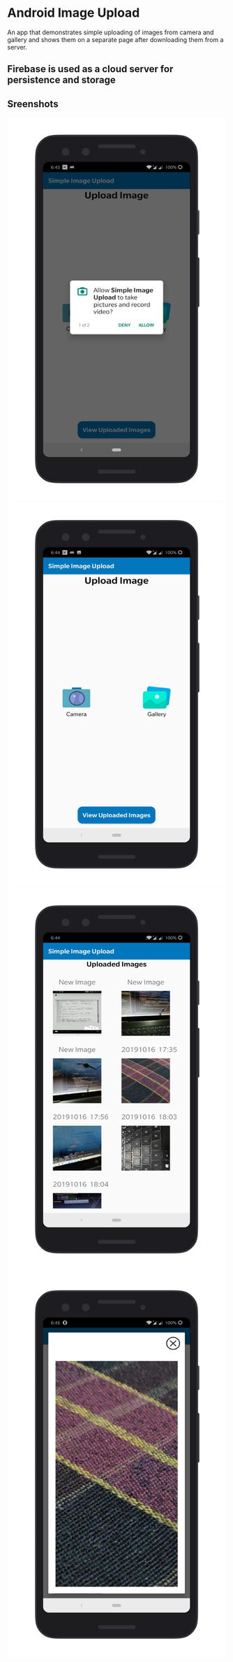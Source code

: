 # Android Image Upload
An app that demonstrates simple uploading of images from camera and gallery and shows them on a separate page after downloading them from a server.

## Firebase is used as a cloud server for persistence and storage

## Sreenshots
![alt text](https://github.com/AtharvaAbsolute/androidImageUpload/blob/master/app/src/main/java/com/example/androidimageupload/Screenshots/permissions.png "1")
![alt text](https://github.com/AtharvaAbsolute/androidImageUpload/blob/master/app/src/main/java/com/example/androidimageupload/Screenshots/main.png "2")
![alt text](https://github.com/AtharvaAbsolute/androidImageUpload/blob/master/app/src/main/java/com/example/androidimageupload/Screenshots/imagelist.png "3")
![alt text](https://github.com/AtharvaAbsolute/androidImageUpload/blob/master/app/src/main/java/com/example/androidimageupload/Screenshots/zoom.png "4")
